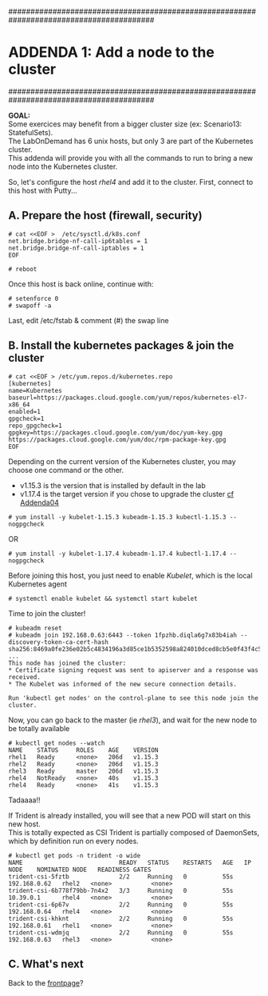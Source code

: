 #########################################################################################
# ADDENDA 1: Add a node to the cluster
#########################################################################################

**GOAL:**   
Some exercices may benefit from a bigger cluster size (ex: Scenario13: StatefulSets).  
The LabOnDemand has 6 unix hosts, but only 3 are part of the Kubernetes cluster.  
This addenda will provide you with all the commands to run to bring a new node into the Kubernetes cluster.

So, let's configure the host _rhel4_ and add it to the cluster.
First, connect to this host with Putty...

## A. Prepare the host (firewall, security)

```
# cat <<EOF >  /etc/sysctl.d/k8s.conf
net.bridge.bridge-nf-call-ip6tables = 1
net.bridge.bridge-nf-call-iptables = 1
EOF

# reboot
```
Once this host is back online, continue with:
```
# setenforce 0
# swapoff -a
```
Last, edit /etc/fstab & comment (\#) the swap line

## B. Install the kubernetes packages & join the cluster

```
# cat <<EOF > /etc/yum.repos.d/kubernetes.repo
[kubernetes]
name=Kubernetes
baseurl=https://packages.cloud.google.com/yum/repos/kubernetes-el7-x86_64
enabled=1
gpgcheck=1
repo_gpgcheck=1
gpgkey=https://packages.cloud.google.com/yum/doc/yum-key.gpg https://packages.cloud.google.com/yum/doc/rpm-package-key.gpg
EOF
```
Depending on the current version of the Kubernetes cluster, you may choose one command or the other.  
- v1.15.3 is the version that is installed by default in the lab
- v1.17.4 is the target version if you chose to upgrade the cluster [cf Addenda04](https://github.com/YvosOnTheHub/LabNetApp/tree/master/Kubernetes_v2/Addendum/Addenda04)
```
# yum install -y kubelet-1.15.3 kubeadm-1.15.3 kubectl-1.15.3 --nogpgcheck
```
OR
```
# yum install -y kubelet-1.17.4 kubeadm-1.17.4 kubectl-1.17.4 --nogpgcheck
```
Before joining this host, you just need to enable *Kubelet*, which is the local Kubernetes agent
```
# systemctl enable kubelet && systemctl start kubelet
```
Time to join the cluster!
```
# kubeadm reset
# kubeadm join 192.168.0.63:6443 --token 1fpzhb.diqla6g7x83b4iah --discovery-token-ca-cert-hash sha256:8469a0fe236e02b5c4834196a3d85ce1b5352598a824010dced8cb5e0f43f4c5
...
This node has joined the cluster:
* Certificate signing request was sent to apiserver and a response was received.
* The Kubelet was informed of the new secure connection details.

Run 'kubectl get nodes' on the control-plane to see this node join the cluster.
```
Now, you can go back to the master (ie _rhel3_), and wait for the new node to be totally available
```
# kubectl get nodes --watch
NAME    STATUS     ROLES    AGE    VERSION
rhel1   Ready      <none>   206d   v1.15.3
rhel2   Ready      <none>   206d   v1.15.3
rhel3   Ready      master   206d   v1.15.3
rhel4   NotReady   <none>   40s    v1.15.3
rhel4   Ready      <none>   41s    v1.15.3
```

Tadaaaa!!

If Trident is already installed, you will see that a new POD will start on this new host.  
This is totally expected as CSI Trident is partially composed of DaemonSets, which by definition run on every nodes.
```
# kubectl get pods -n trident -o wide
NAME                           READY   STATUS    RESTARTS   AGE   IP             NODE    NOMINATED NODE   READINESS GATES
trident-csi-5fztb              2/2     Running   0          55s   192.168.0.62   rhel2   <none>           <none>
trident-csi-6b778f79bb-7n4x2   3/3     Running   0          55s   10.39.0.1      rhel4   <none>           <none>
trident-csi-6p67v              2/2     Running   0          55s   192.168.0.64   rhel4   <none>           <none>
trident-csi-khknt              2/2     Running   0          55s   192.168.0.61   rhel1   <none>           <none>
trident-csi-wdmjq              2/2     Running   0          55s   192.168.0.63   rhel3   <none>           <none>
```


## C. What's next

Back to the [frontpage](../../)?